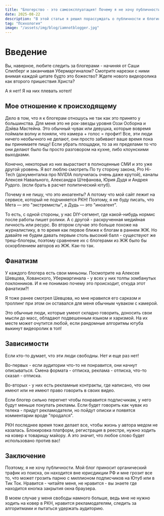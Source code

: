 ```yaml
---
title: "Блогерство - это самоэксплуатация! Почему я не хочу публичности"
date: 2025-08-22
description: "В этой статье я решил порассуждать о публичности и блогинге."
tag: "Психология"
image: "/assets/img/blog/iamnotblogger.jpg"
---
```


# Введение

Вы, наверное, любите следить за блогерами - начиняя от Саши Спилберг и заканчивая Убермаргиналом? Смотрите нарезки с ними внимая каждой цитате будто это божество? Ждете нового видеоролика как второго пришествия Христа?

А я нет! Я на них плевать хотел!

## Мое отношение к происходящему

Дело в том, что я к блогерам отношусь не так как это принято у большинства. Для меня это не рок-звезды уровня Оззи Осборна и Дэйва Мастейна. Это обычный чувак или девушка, которые вовремя поймали волну и поняли, что камера + голос = профит! Все, эти люди ничего необычного не делают, они просто забивают ваше время пока вы принимаете пищу! Если убрать площадки, то за их пределами то что они делают было бы просто разговором на кухне, либо клоунскими выходками.

Конечно, некоторые из них вырастают в полноценные СМИ и это уже другой уровень. Я вот люблю смотреть По ту сторону закона, Pro Hi-Tech (документалка про NVIDIA получилась очень даже крутой), каналы Алексея Навального, Александра Штефанова, Юрия Дудя и Андрея Рудого. (если брать в расчет политический ютуб).

Почему я не пишу, что это иноагенты? А потому что мой сайт лежит на сервисе, который не подчиняется РКН! Поэтому, я не буду писать, что Мета — это "экстремисты", а Дудь — это "иноагент".

То есть, с одной стороны, у нас DIY-сегмент, где какой-нибудь нормис после работы пишет ролики. А с другой - раскрученная медийная личность или ресурс. Во втором случае это больше похоже на журналистику, в то время как первое ближе к блогам в раннем ЖЖ. Но давайте не будем давать первым столь высокий балл - существуют же треш-блогеры, поэтому сравнение их с блогерами из ЖЖ было бы оскорблением авторов из ЖЖ. Как-то так.

## Фанатизм

У каждого блогера есть свои миньоны. Посмотрите на Алексея Шевцова, Хованского, Убермаргинала - у всех у них толпы зомбанутых поклонников. И я не понимаю почему это происходит, откуда этот фанатизм?!

Я тоже ранее смотрел Шевцова, но мне нравился его сарказм и троллинг при этом он оставался для меня обычным чуваком с камерой.

Это обычные люди, которые умеют складно говорить, доносить свои мысли до масс, обладают подвешенным языком и харизмой. На их месте может очутится любой, если рандомные алгоритмы ютуба выкинут видеоролик в топ!

## Зависимости

Если кто-то думает, что эти люди свободны. Нет и еще раз нет!

Во-первых - если аудитории что-то не понравится, они начнут описываться. Смена формата - отписка, реклама - отписка, что-то сказал - отписка.

Во-вторых - у них есть рекламные контракты, где написано, что они имеют или не имеют право говорить в своих видео.

Если блогер сильно перегнет чтобы понравится подписчикам, у него будут меньше покупать рекламы. Если будет говорить как чувак из телека - придут рекламодатели, но пойдут описки и появятся комментарии вроде "продался".

РКН последнее время тоже делает все, чтобы жизнь у автора медом не казалась. Блокировка платформ, регистрация в реестре, нужно ходить на ковер к товарищу майору. А это значит, что любое слово будет использовано против вас!

## Заключение

Поэтому, я не хочу публичности. Мой блог приносит органический трафик из поиска, он находится вне юрисдикции РФ и мне грозит все то, что может грозить парню с миллионом подписчиков на Ютуб или в Тик Ток. Нравится - читайте меня, не нравится - вы знаете где находится кнопка закрытия окна браузера.

В моем случае у меня свободы намного больше, ведь мне не нужно ходить на ковер в РКН, нравится рекламодателям, следить за алгоритмами и пытаться удержать аудиторию.
